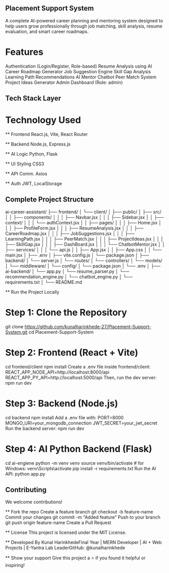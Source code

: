 ## Placement Support System

A complete AI-powered career planning and mentoring system designed to help users grow professionally through job matching, skill analysis, resume evaluation, and smart career roadmaps.

# Features

Authentication (Login/Register, Role-based)
Resume Analysis using AI
Career Roadmap Generator
Job Suggestion Engine
Skill Gap Analysis
Learning Path Recommendations
AI Mentor Chatbot
Peer Match System
Project Ideas Generator
Admin Dashboard (Role: admin)

## Tech Stack Layer

# Technology Used

** Frontend
React.js, Vite, React Router

** Backend
Node.js, Express.js

** AI Logic
Python, Flask

** UI Styling
CSS3

** API Comm.
Axios

** Auth
JWT, LocalStorage

## Complete Project Structure
ai-career-assistant/
├── frontend/
│   └── client/
│       ├── public/
│       ├── src/
│       │   ├── components/
│       │   │   ├── Navbar.jsx
│       │   │   ├── Sidebar.jsx
│       │   ├── context/
│       │   │   └── authContext.jsx
│       │   ├── pages/
│       │   │   ├── Home.jsx
│       │   │   ├── ProfileForm.jsx
│       │   │   ├── ResumeAnalysis.jsx
│       │   │   ├── CareerRoadmap.jsx
│       │   │   ├── JobSuggestions.jsx
│       │   │   ├── LearningPath.jsx
│       │   │   ├── PeerMatch.jsx
│       │   │   ├── ProjectIdeas.jsx
│       │   │   ├── SkillGap.jsx
│       │   │   ├── DashBoard.jsx
│       │   │   └── ChatbotMentor.jsx
│       │   ├── services/
│       │   │   └── api.js
│       │   ├── App.jsx
│       │   ├── App.css
│       │   └── main.jsx
│       ├── .env
│       ├── vite.config.js
│       └── package.json
│
├── backend/
│   └── server.js
│   └── routes/
│   └── controllers/
│   └── models/
│   └── middleware/
│   └── config/
│   └── package.json
│   └── .env
│
├── ai-backend/
│   └── app.py
│   └── resume_parser.py
│   └── recommendation_engine.py
│   └── chatbot_engine.py
│   └── requirements.txt
│
└── README.md

** Run the Project Locally

# Step 1: Clone the Repository
git clone https://github.com/kunalharinkhede-27/Placement-Support-System.git
cd Placement-Support-System
# Step 2: Frontend (React + Vite)
cd frontend/client
npm install
Create a .env file inside frontend/client:
REACT_APP_NODE_API=http://localhost:8000/api
REACT_APP_PY_API=http://localhost:5000/api
Then, run the dev server:
npm run dev
# Step 3: Backend (Node.js)
cd backend
npm install
Add a .env file with:
PORT=8000
MONGO_URI=your_mongodb_connection
JWT_SECRET=your_jwt_secret
Run the backend server:
npm run dev
# Step 4: AI Python Backend (Flask)
cd ai-engiene
python -m venv venv
source venv/bin/activate  # for Windows: venv\Scripts\activate
pip install -r requirements.txt
Run the AI API:
python app.py

## Contributing
We welcome contributions!

** Fork the repo
Create a feature branch git checkout -b feature-name
Commit your changes git commit -m "Added feature"
Push to your branch git push origin feature-name
Create a Pull Request

** License
This project is licensed under the MIT License.

** Developed By
Kunal HarinkhedeFinal Year | MERN Developer | AI + Web Projects | E-Yantra Lab LeaderGitHub: @kunalharinkhede

** Show your support
Give this project a ⭐ if you found it helpful or inspiring!
